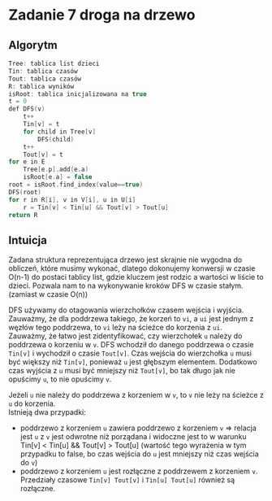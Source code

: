 # Zadanie 7 droga na drzewo
## Algorytm
```c
Tree: tablica list dzieci
Tin: tablica czasów
Tout: tablica czasów
R: tablica wyników
isRoot: tablica inicjalizowana na true
t = 0
def DFS(v)
    t++
    Tin[v] = t
    for child in Tree[v]
        DFS(child)
    t++
    Tout[v] = t
for e in E
    Tree[e.p].add(e.a)
    isRoot[e.a] = false
root = isRoot.find_index(value==true)
DFS(root)
for r in R[i], v in V[i], u in U[i]
    r = Tin[v] < Tin[u] && Tout[v] > Tout[u]
return R
```
## Intuicja
Zadana struktura reprezentująca drzewo jest skrajnie nie wygodna do obliczeń, które musimy wykonać, dlatego dokonujemy konwersji w czasie O(n-1) do postaci tablicy list, gdzie kluczem jest rodzic a wartości w liście to dzieci. Pozwala nam to na wykonywanie kroków DFS w czasie stałym. (zamiast w czasie O(n))

DFS używamy do otagowania wierzchołków czasem wejścia i wyjścia. Zauważmy, że dla poddrzewa takiego, że korzeń to `vi`, a `ui` jest jednym z węzłów tego poddrzewa, to `vi` leży na ścieżce do korzenia z `ui`.  
Zauważmy, że łatwo jest zidentyfikować, czy wierzchołek `u` należy do poddrzewa o korzeniu w `v`. DFS wchodził do danego poddrzewa o czasie `Tin[v]` i wychodził o czasie `Tout[v]`. Czas wejścia do wierzchołka `u` musi być większy niż `Tin[v]`, ponieważ `u` jest głębszym elementem. Dodatkowo czas wyjścia z `u` musi być mniejszy niż `Tout[v]`, bo tak długo jak nie opuścimy `u`, to nie opuścimy `v`.

Jeżeli `u` nie należy do poddrzewa z korzeniem w `v`, to `v` nie leży na ścieżce z `u` do korzenia.   
Istnieją dwa przypadki:  
* poddrzewo z korzeniem `u` zawiera poddrzewo z korzeniem `v` => relacja jest `u` z `v` jest odwrotne niż porządana i widoczne jest to w warunku Tin[v] < Tin[u] && Tout[v] > Tout[u] (wartość tego wyrażenia w tym przypadku to false, bo czas wejścia do `u` jest mniejszy niż czas wejścia do `v`)
* poddrzewo z korzeniem `u` jest rozłączne z poddrzewem z korzeniem `v`. Przedziały czasowe `Tin[v] Tout[v]` i `Tin[u] Tout[u]` również są rozłączne.  


